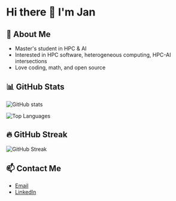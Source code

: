 # Hi there 👋 I'm Jan

## 🚀 About Me
- Master's student in HPC & AI
- Interested in HPC software, heterogeneous computing, HPC-AI intersections
- Love coding, math, and open source

## 📊 GitHub Stats

![GitHub stats](https://github-readme-stats.vercel.app/api?username=jan123&show_icons=true&theme=radical)

![Top Languages](https://github-readme-stats.vercel.app/api/top-langs/?username=jan123&layout=compact&theme=radical)

## 🔥 GitHub Streak

![GitHub Streak](https://github-readme-streak-stats.herokuapp.com/?user=jan123&theme=radical)

## 📫 Contact Me

- [Email](jan.marxen@gmail.com)
- [LinkedIn](linkedin.com/in/jan-esquível-marxen-730a051a4/)
